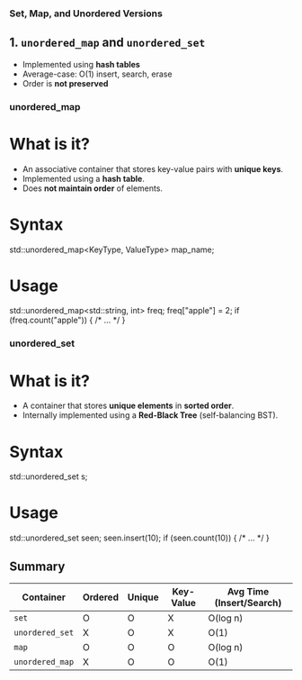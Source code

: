 ### Set, Map, and Unordered Versions

## 1. `unordered_map` and `unordered_set`

- Implemented using **hash tables**
- Average-case: O(1) insert, search, erase
- Order is **not preserved**

### unordered_map

# What is it?

- An associative container that stores key-value pairs with **unique keys**.
- Implemented using a **hash table**.
- Does **not maintain order** of elements.

# Syntax
std::unordered_map<KeyType, ValueType> map_name;

# Usage
std::unordered_map<std::string, int> freq;
freq["apple"] = 2;
if (freq.count("apple")) { /* ... */ }

### unordered_set

# What is it?

- A container that stores **unique elements** in **sorted order**.
- Internally implemented using a **Red-Black Tree** (self-balancing BST).

# Syntax
std::unordered_set<int> s;

# Usage

std::unordered_set<int> seen;
seen.insert(10);
if (seen.count(10)) { /* ... */ }

## Summary 

| Container       | Ordered | Unique | Key-Value | Avg Time (Insert/Search) |
| --------------- | ------- | ------ | --------- | ------------------------ |
| `set`           | O       | O      | X         | O(log n)                 |
| `unordered_set` | X       | O      | X         | O(1)                     |
| `map`           | O       | O      | O         | O(log n)                 |
| `unordered_map` | X       | O      | O         | O(1)                     |


